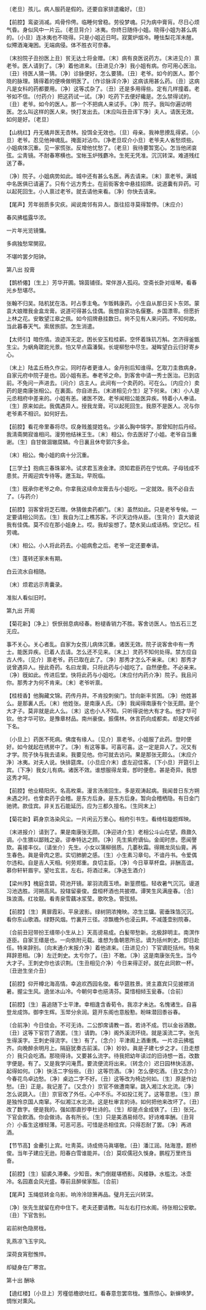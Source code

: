 <!-- { "loadSidebar": true } -->
〔老旦〕孩儿。病人服药是假的。还要自家排遣纔好。〔旦〕 

【前腔】鸾姿消减。鸡骨伶俜。临睡何曾稳。劳役梦魂。只为病中膏肓。尽日心烦气昏。身似风中一片云。〔老旦背介〕冰夷。你终日随侍小姐。晓得小姐为甚么病的。〔小旦〕连冰夷也不晓得。只是小姐近日呵。寂寞炉烟冷。睡怯梨花浑未醒。似殢酒淹淹困。无端病侵。体不胜衣可奈春。

〔末扮院子丑扮医上丑〕贫无达士将金赠。〔末〕病有良医说药方。〔末进见介〕禀老爷。医人请到了。〔净〕着他进来。〔丑进见介净〕我小姐有病。你可用心医治。〔丑〕待医人猜一猜。〔净〕诊脉便好。怎么要猜。〔丑〕老爷。如今的医人。那个晓的脉理。猜得着的便唤做明医了。〔作诊脉诨介净〕这病该用甚么药。〔丑〕这病凡是女科的药都要用。〔净〕这等忒杂了。〔丑〕还是多用得些。定有几样撞着。老爷如不信。〔付药介〕把这药试一试。〔净〕吃药下去便好纔是。怎么禁得试的。〔丑〕老爷。如今的医人。那一个不把病人来试手。〔净〕院子。我叫你遍访明医。怎么叫这样的医人来。快打发出去。〔末应叫丑丑诨下净〕夫人。请医无效。如何是好。〔老旦〕 

【山桃红】丹无橘井医无杏林。投饵全无效也。〔旦〕母亲。我神思撩乱得紧。〔小旦〕老爷。忍见他神魂乱。掩面对沾巾。〔净老旦叹介小旦〕老爷夫人省愁烦些。小姐病体沉重。见一家慌张。反增他忧愁了。〔老旦〕我待要暂宽心。怎当他闭哀弦。尘靑镜。不耐春寒横也。宝帐玉炉残麝冷。生死无凭准。沉沉转深。难道残红送了春。

〔净〕院子。小姐病势如此。城中还有甚么名医。再去请来。〔末〕禀老爷。满城中名医俱已请遍了。只有个远方秀士。在前街客舍中悬挂招牌。说道囊有异药。可以起死回生。小人禀过老爷。就去请他来看。〔净〕你快去请来。 

【尾声】芳年弱质多灾疢。闻说南邻有异人。亟往招寻莫得暂停。〔末应介〕 

春风拂槛露华浓。



一片年光览镜慵。

多病独愁常閴寂。



不堪吟罢夕阳钟。 

第八出
投膏

【鹊桥僊】〔生上〕芳华开圃。锦茵铺径。常伴游人孤闷。空斋长卧对瑶琴。看春光乡愁堪尽。

张翰不归吴。陆机犹在洛。时占季主龟。乍贩韩康药。小生自从那日买卜东郊。蒙袁大娘赠我金盒龙膏。说道可得甚么佳偶。我想自家功名偃蹇。乡国漂零。但愿折上林之花。安敢望江皋之佩。如今招牌悬挂数日。尙不见有人来问药。不知何故。当此暮春天气。索居旅邸。怎生消遣。 

【太师引】暗伤情。浪迹浑无定。困长安玉粒桂薪。空怀着珠玑万斛。怎济得釜甑生尘。为蜗角蹉跎光景。怕又早点霜潘鬓。长堤柳愁中尽生。凝眸望白云归好寄乡心。

〔末上〕陆孟丘杨久作尘。同时存者更谁人。金丹别后知谁得。乞取刀圭救病身。自家元府中院子是也。因小姐有恙。奉老爷之命。到客舍中请一秀士医治。已到店前。不免问一声进去。〔问介〕店主人。此间有一个卖药的。可在么。〔内应介〕卖药的是南康张相公。在裏面。你自进去。〔末进相见介生〕足下何来。〔末〕小人是元丞相府中差来的。小姐有恙。诸医不效。老爷闻相公能医异疾。特着小人奉请。〔生〕原来如此。我偶遇异人。授我龙膏。可以起死回生。我原不是医人。况与你老爷素不相识。如何好去。 

【前腔】看花帝里春将尽。叹身贱羞提姓名。少甚么胸中锦字。那曾知肘后丹经。我淸斋閴寂谁相问。漫劳他结袜王生。〔末〕相公。你去医好了小姐。老爷自当重谢。〔生〕自甘做涸辙腐鳞。今日裏且休夸郭穴多金。

〔末〕相公。俺小姐的病十分沉重。 

【三学士】抱病三春珠翠冷。试求君玉液金津。须知君臣药在宁忧病。子母钱成不患贫。开阁迎宾专待等。邀玉趾。早贶临。

〔生〕旣承你老爷之命。你拿我这续命龙膏去与小姐吃。一定就效。我不必自去了。〔与药介〕 

【前腔】羽客曾将芝石赠。休猜做卖药都门。〔末〕虽然如此。只是老爷专候。一定要请相公同去。〔生〕我自为江上樵苏客。不识天边侍从臣。〔生背介〕袁大娘说我有佳偶。莫不应在那小姐身上。哎。我却妄想了。楚水吴山成话柄。空记忆。枉劳魂。

〔末〕相公。小人将此药去。小姐病愈之后。老爷一定还要奉请。 

〔生〕蓬转还家未有期。



白云流水自相随。

〔末〕烦君远示靑囊录。



准拟人看似旧时。 

第九出
开阁

【菊花新】〔净上〕恹恹弱息病经春。粉褪香销力不胜。客舍访医人。怕五石三芝无应。

事不关心。关心者乱。自家为女孩儿病体沉重。诸医无效。院子说客舍中有一秀士。能医异疾。已着人去请。怎么还不见来。〔末上〕灵药不知何处得。禁方应自古人传。〔见介〕禀老爷。药已取在此了。〔净〕那秀才怎么不亲来。〔末〕那秀才说曾遇异人。授此奇药。名曰龙膏。只将此药与小姐吃了。自然便愈。不必亲来。〔净〕旣如此。传进后堂。快将此药与小姐吃。〔末应付内药介净〕院子。我且问你。那秀才为何不肯来。〔末〕老爷听禀。 

【桂枝香】他胸藏文锦。药传丹井。不肯投刺侯门。甘向新丰贫困。〔净〕他姓甚么。是那裏人氏。〔末〕他姓张。是南康人氏。〔净〕我闻得南康有个张无颇。是个大才子。莫非就是此人么。〔末〕这也小人不知。只听得说他大有才名。他才华可钦。他才华可钦。是豫章材品。南州豪俊。振儒林。休言药向成都卖。却是文传邺下名。

〔小旦上〕药医不死病。佛度有缘人。〔见介〕禀老爷。小姐服了此药。登时便好。如今就起在绣房中了。〔净〕有这等事。可喜可喜。这一定是异人了。况又有才学。院子快与我去请来。我要见他。你可就去访问。果是那张无颇么。〔末应介净〕冰夷。对夫人说。快排筵席。〔小旦应介末〕虚左迎佳客。〔下小旦〕开筵引上宾。〔下净〕我女儿有病。诸医不效。谁想服得龙膏。卽时便愈。甚是奇异。我想这秀才呵。 

【前腔】他业精阳庆。名高枚乘。漫言汤液回生。多是观涛起病。我闻昔日东方朔未遇之时。也曾卖药于会稽。是东方后身。是东方后身。暂向会稽栖隐。有日金门驰骋。款佳宾。非关五石能延历。应为三都久擅名。〔生同末上〕 

【菊花新】羁身京洛染风尘。一片闲云万里心。相府引书生。看绮柱璇题辉映。

〔末进报介〕请到了。果是南康张无颇。〔净迎进介生〕老相公斗山在望。鼎鼐久调。小生猥以鄙贱之姿。谬奉特达之顾。〔净〕先生紫府谪仙。金闺时彦。愿闻謦欬。喜接丰仪。〔请坐介〕先生。小女以蒲柳弱质。几萎秋霜。得赐龙凤仙膏。再生春色。眞是骨肉之恩。实切肺腑之感。〔生〕小生素习章句。不谙丹书。令爱偶尔违和。自是吉人天相。何劳郑重。良切主臣。〔净〕今日草草杯盘。非酬高谊。慕你轩轩眉宇。望吐玄言。左右。将酒过来。〔净送生酒介〕 

【梁州序】槐庭含碧。荷池开镜。翠羽流霞玉喷。新篁攒槛。轻收暑气沉沉。谩道习池选胜。河朔高风。投辖留豪俊。盘桓杯酒也共披襟。谭笑生风满座春。〔合〕珠浪滴。红妆靓。看靑泉雪藕冰浆莹。歌吹急。管弦频。

【前腔】〔生〕黄扉霞彩。平泉波影。绿树阴浓掩映。凉生兰牖。密垂珠箔沉沉。看你东山歌酒。绿野风烟。竹裏开三径。凉飘檐外也浸云屛。不减蓬壶别院春。

〔合前丑冠带扮王缙带小生从上〕天高谤易成。白髪带愁新。北极辞明主。南溟作逐臣。自家王缙是也。一向依附元载。谁想为鱼朝恩所忌。谪为括州刺史。卽日赴任。特来辞别。〔向末通介末报介净〕着他进来。〔丑进见介〕下官谪贬括州。特来拜辞恩相。〔净〕左迁刺史。太亏你了。〔丑〕不敢。〔净〕这是南康张先生。当今大才子。王刺史你也该识荆。〔生丑相见介净〕今日来得正好。就在此同飮一杯。〔丑逊生坐介丑〕 

【前腔】仰开樽北海高情。幸追欢西园名俊。看华筵胜景。贤主嘉宾只见披襟消暑。握尘生风。遶坐冰山冷。今朝何幸也挹淸芬。莫惜相倾玉瓮春。〔合前〕 

【前腔】〔生〕喜追随下士平津。幸相逢含香荀令。我凉才未达。名愧诸生。自喜登龙成饰。御李生辉。玉斝分余润。筵开东阁也意殷懃。盼睐潜回黍谷春。

〔合前净〕今日佳会。不可无诗。二公卽席请教一首。若诗不成。罚以金谷酒数。〔丑〕这等下官罚了酒罢。〔生〕请韵。〔净〕阁外溪流环绕。就是溪流二字。张先生得溪字。王刺史得流字。〔生〕有了。〔念介〕平津阁上酒重携。一片凉云拂槛齐。向晚醉余明月上。隔庭犹奏古前溪。〔净〕妙妙。眞是子建七步之才。〔丑走想介〕我只会吃酒。那晓得诗。又要甚么流字。待我把幼年读过的旧诗想一首。改数字便是。有了。又是我学问淹贯。要流便流将出来。〔转念介〕迟日园林快活游。起得如何。〔净〕快活二字俗些。〔丑〕这等罚酒。〔净〕怎么便吃酒。〔丑又念介〕今春花鸟卓边愁。〔净〕桌边二字不好。〔丑〕这等改为椅边何如。〔生〕原是作边愁。〔丑〕正是。我记差了。〔又念介〕京官不做遭南窜。跳入湘江水北流。〔净〕怎么说跳入。〔丑〕京官改了外任。心中不乐。不如投江死了。这等意思。〔生〕原是独怜京国人南窜。不似湘江水北流。这是杜审言的诗。如何把他来改坏了。〔丑〕改了数字。便是我的。强如那直抄李杜诗的。〔生〕却是点金成铁了。〔丑〕张兄。下官会飮酒。你会做诗。各有所长。〔生〕只是美酒易倾尽。好诗难率酬。〔丑背介〕小畜生这様轻薄。可恶可恶。可惜是丞相佳宾。只得忍耐了罢。〔净〕再进酒。 

【节节高】金罍引上宾。吐靑英。诗成倚马眞堪敬。〔丑〕潘江润。陆海澄。题桥俊。当年子建应无逊。阳春白雪谁能并。〔合〕莫叹儒冠久悞身。鹏程万里终当奋。

【前腔】〔生〕貂裘久滞秦。少知音。朱门倒屣堪栖影。风楼静。水槛沈。冰壶冷。名园嘉会风光盛。尊前且醉侯家酝。〔合前〕 

【尾声】玉绳低转金乌影。响泠泠琼箫再品。璧月无云兴转深。

〔净〕张先生就留在府中住下。老夫还要请教。叫左右打扫水阁。待张相公安歇。〔丑〕下官吿别。 

岩前树色隐房栊。



乳燕凉飞玉宇风。

深荷良宵慰憔悴。



却疑身在广寒宫。 

第十出
酬咏

【遶红楼】〔小旦上〕芳槿低檐欲吐红。看春意忽罢帘栊。雏燕惊心。新蝉唤梦。惆怅对熏风。

